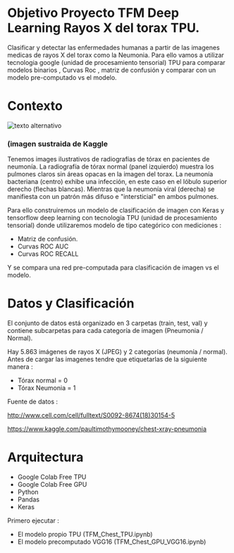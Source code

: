 # Objetivo Proyecto TFM Deep Learning Rayos X del torax TPU.
Clasificar y detectar las enfermedades humanas a partir de las imagenes medicas de rayos X del torax como la Neumonia.
Para ello vamos a utilizar tecnologia google (unidad de procesamiento tensorial) TPU para comparar modelos binarios , Curvas Roc , matriz de confusión y comparar con un modelo pre-computado vs el modelo.

# Contexto

![texto alternativo](https://i.imgur.com/jZqpV51.png) 

### (imagen sustraida de Kaggle 


Tenemos images ilustrativos de radiografías de tórax en pacientes de neumonía. 
La radiografía de tórax normal (panel izquierdo) muestra los pulmones claros sin áreas opacas en la imagen del torax. 
La neumonía bacteriana (centro) exhibe una infección, en este caso en el lóbulo superior derecho (flechas blancas).
Mientras que la neumonía viral (derecha) se manifiesta con un patrón más difuso e "intersticial" en ambos pulmones.

Para ello construiremos un modelo de clasificación de imagen con Keras y tensorflow deep learning con tecnología TPU (unidad de procesamiento tensorial) donde utilizaremos modelo de tipo categórico con mediciones :


*   Matriz de confusión.
*   Curvas ROC AUC
*   Curvas ROC RECALL

Y se compara una red pre-computada para clasificación de imagen vs el modelo. 

# **Datos y Clasificación**

El conjunto de datos está organizado en 3 carpetas (train, test, val) y contiene subcarpetas para cada categoría de imagen (Pneumonia / Normal). 

Hay 5.863 imágenes de rayos X (JPEG) y 2 categorías (neumonía / normal).
Antes de cargar las imagenes tendre que etiquetarlas de la siguiente manera :							
- Tórax normal      = 0	
- Tórax Neumonia = 1

Fuente de datos : 

http://www.cell.com/cell/fulltext/S0092-8674(18)30154-5

https://www.kaggle.com/paultimothymooney/chest-xray-pneumonia

# **Arquitectura**


*   Google Colab Free TPU
*   Google Colab Free GPU
*   Python
*   Pandas
*   Keras

Primero ejecutar :

* El modelo propio TPU (TFM_Chest_TPU.ipynb)
* El modelo precomputado VGG16 (TFM_Chest_GPU_VGG16.ipynb)



